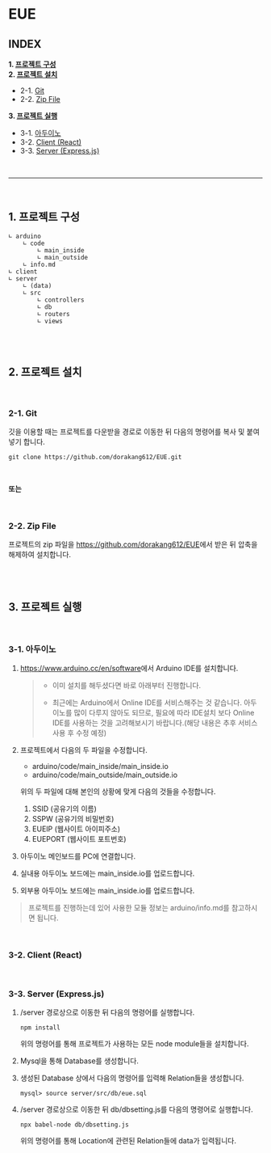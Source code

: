 # EUE

## INDEX

**1. [프로젝트 구성](https://github.com/dorakang612/EUE#1-프로젝트-구성)</br>**
**2. [프로젝트 설치](https://github.com/dorakang612/EUE#2-프로젝트-설치)**

- 2-1. [Git](https://github.com/dorakang612/EUE#2-1-git)
- 2-2. [Zip File](https://github.com/dorakang612/EUE#2-2-zip-File)

**3. [프로젝트 실행](https://github.com/dorakang612/EUE#3-프로젝트-실행)**

- 3-1. [아두이노](https://github.com/dorakang612/EUE#3-1-아두이노)
- 3-2. [Client (React)](https://github.com/dorakang612/EUE#3-2-client-react)
- 3-3. [Server (Express.js)](https://github.com/dorakang612/EUE#3-3-server-expressjs)

</br>

---

</br>

## 1. 프로젝트 구성

    ∟ arduino
        ∟ code
            ∟ main_inside
            ∟ main_outside
        ∟ info.md
    ∟ client
    ∟ server
        ∟ (data)
        ∟ src
            ∟ controllers
            ∟ db
            ∟ routers
            ∟ views

</br>
</br>

## 2. 프로젝트 설치

</br>

### 2-1. Git

깃을 이용할 때는 프로젝트를 다운받을 경로로 이동한 뒤 다음의 명령어를 복사 및 붙여넣기 합니다.

```console
git clone https://github.com/dorakang612/EUE.git
```

</br>

**또는**

</br>

### 2-2. Zip File

프로젝트의 zip 파일을 <https://github.com/dorakang612/EUE>에서 받은 뒤 압축을 해제하여 설치합니다.

</br>
</br>

## 3. 프로젝트 실행

</br>

### 3-1. 아두이노

1. <https://www.arduino.cc/en/software>에서 Arduino IDE를 설치합니다.

   > - 이미 설치를 해두셨다면 바로 아래부터 진행합니다.
   >
   > - 최근에는 Arduino에서 Online IDE를 서비스해주는 것 같습니다. 아두이노를 많이 다루지 않아도 되므로, 필요에 따라 IDE설치 보다 Online IDE를 사용하는 것을 고려해보시기 바랍니다.(해당 내용은 추후 서비스 사용 후 수정 예정)

2. 프로젝트에서 다음의 두 파일을 수정합니다.

   - arduino/code/main_inside/main_inside.io
   - arduino/code/main_outside/main_outside.io

   위의 두 파일에 대해 본인의 상황에 맞게 다음의 것들을 수정합니다.

   1. SSID (공유기의 이름)
   2. SSPW (공유기의 비밀번호)
   3. EUEIP (웹사이트 아이피주소)
   4. EUEPORT (웹사이트 포트번호)

3. 아두이노 메인보드를 PC에 연결합니다.
4. 실내용 아두이노 보드에는 main_inside.io를 업로드합니다.
5. 외부용 아두이노 보드에는 main_inside.io를 업로드합니다.

> 프로젝트를 진행하는데 있어 사용한 모듈 정보는 arduino/info.md를 참고하시면 됩니다.

</br>

### 3-2. Client (React)

</br>

### 3-3. Server (Express.js)

1. /server 경로상으로 이동한 뒤 다음의 명령어를 실행합니다.

   ```console
   npm install
   ```

   위의 명령어를 통해 프로젝트가 사용하는 모든 node module들을 설치합니다.

2. Mysql을 통해 Database를 생성합니다.

3. 생성된 Database 상에서 다음의 명령어를 입력해 Relation들을 생성합니다.

   ```console
   mysql> source server/src/db/eue.sql
   ```

4. /server 경로상으로 이동한 뒤 db/dbsetting.js를 다음의 명령어로 실행합니다.

   ```console
   npx babel-node db/dbsetting.js
   ```

   위의 명령어를 통해 Location에 관련된 Relation들에 data가 입력됩니다.
